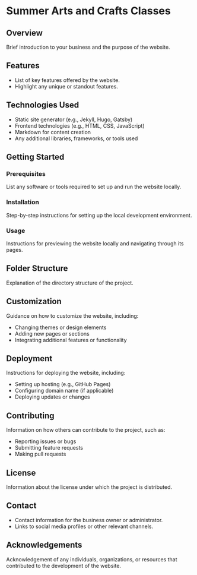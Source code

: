 # Summer Arts and Crafts Classes

## Overview

Brief introduction to your business and the purpose of the website.

## Features

- List of key features offered by the website.
- Highlight any unique or standout features.

## Technologies Used

- Static site generator (e.g., Jekyll, Hugo, Gatsby)
- Frontend technologies (e.g., HTML, CSS, JavaScript)
- Markdown for content creation
- Any additional libraries, frameworks, or tools used

## Getting Started

### Prerequisites

List any software or tools required to set up and run the website locally.

### Installation

Step-by-step instructions for setting up the local development environment.

### Usage

Instructions for previewing the website locally and navigating through its pages.

## Folder Structure

Explanation of the directory structure of the project.

## Customization

Guidance on how to customize the website, including:
- Changing themes or design elements
- Adding new pages or sections
- Integrating additional features or functionality

## Deployment

Instructions for deploying the website, including:
- Setting up hosting (e.g., GitHub Pages)
- Configuring domain name (if applicable)
- Deploying updates or changes

## Contributing

Information on how others can contribute to the project, such as:
- Reporting issues or bugs
- Submitting feature requests
- Making pull requests

## License

Information about the license under which the project is distributed.

## Contact

- Contact information for the business owner or administrator.
- Links to social media profiles or other relevant channels.

## Acknowledgements

Acknowledgement of any individuals, organizations, or resources that contributed to the development of the website.

